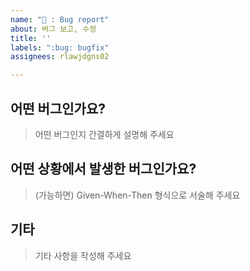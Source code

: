 ```yaml
---
name: "🐛 : Bug report"
about: 버그 보고, 수정
title: ''
labels: ":bug: bugfix"
assignees: rlawjdgns02

---
```


## 어떤 버그인가요?

> 어떤 버그인지 간결하게 설명해 주세요

## 어떤 상황에서 발생한 버그인가요?

> (가능하면) Given-When-Then 형식으로 서술해 주세요

## 기타

> 기타 사항을 작성해 주세요

